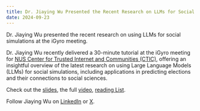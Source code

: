 ```yaml
---
title: Dr. Jiaying Wu Presented the Recent Research on LLMs for Social Simulation.
date: 2024-09-23
---
```


Dr. Jiaying Wu presented the recent research on using LLMs for social simulations at the iGyro meeting.

<!--more-->
Dr. Jiaying Wu recently delivered a 30-minute tutorial at the iGyro meeting for [NUS Center for Trusted Internet and Communities (CTIC)](https://ctic.nus.edu.sg), offering an insightful overview of the latest research on using Large Language Models (LLMs) for social simulations, including applications in predicting elections and their connections to social sciences. 

Check out the [slides](https://speakerdeck.com/wingnus/igyro-llm-social-simulation-jiaying-240925-v4-1 ), the full [video](https://www.youtube.com/watch?v=ky3qpjAbNyA), [reading List](https://docs.google.com/document/d/1fULFSrK4Rv1IZhC68Aw3e7Gt8d6WV72cNrny1t9H3NU/edit#heading=h.ol0v3z2a2if6).

Follow Jiaying Wu on [LinkedIn](https://www.linkedin.com/in/jiayingwu19/)
or [X](https://x.com/_JiayingWu_).